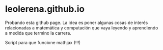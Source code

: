 # leolerena.github.io
  
Probando esta github page.
La idea es poner algunas cosas de interés relacionadas a matemática y computación que vaya leyendo y aprendiendo a medida que termino la carrera.



Script para que funcione mathjax (!!!)
<script type="text/x-mathjax-config"> MathJax.Hub.Config({ tex2jax: { inlineMath: [ ['$','$'], ["\\(","\\)"] ], processEscapes: true } }); </script> <script type="text/javascript" charset="utf-8" src="https://cdn.mathjax.org/mathjax/latest/MathJax.js?config=TeX-AMS-MML_HTMLorMML" > </script> <script type="text/javascript" charset="utf-8" src="https://vincenttam.github.io/javascripts/MathJaxLocal.js" > </script> 


<script type="text/x-mathjax-config">
    MathJax.Hub.Config({
      tex2jax: {
        skipTags: ['script', 'noscript', 'style', 'textarea', 'pre'],
        inlineMath: [['$','$']]
      }
    });
  </script>
  <script src="https://cdn.mathjax.org/mathjax/latest/MathJax.js?config=TeX-AMS-MML_HTMLorMML" type="text/javascript"></script> 

